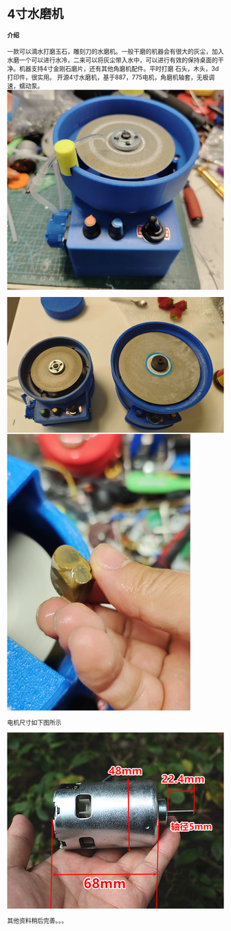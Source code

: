 # 4寸水磨机

#### 介绍
一款可以滴水打磨玉石，雕刻刀的水磨机。一般干磨的机器会有很大的灰尘，加入水磨一个可以进行水冷，二来可以将灰尘带入水中，可以进行有效的保持桌面的干净。机器支持4寸金刚石磨片，还有其他角磨机配件。平时打磨 石头，木头，3d打印件，很实用。
开源4寸水磨机，基于887，775电机，角磨机轴套，无极调速，蠕动泵。
![](images/1.jpg)

![](images/4.jpg)
![](images/%E6%89%93%E7%A3%A8%E6%95%88%E6%9E%9C.png)

电机尺寸如下图所示

![](images/887%E7%94%B5%E6%9C%BA.jpg)

其他资料稍后完善。。。